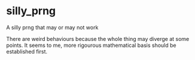 # silly_prng
A silly prng that may or may not work

There are weird behaviours because the whole thing may diverge at some points.
It seems to me, more rigourous mathematical basis should be established first.
